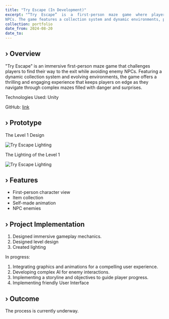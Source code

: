 ```yaml
---
title: "Try Escape (In Development)"
excerpt: "“Try  Escape”  is  a  first-person  maze  game  where  players  navigate  to  find  the  exit  while  avoiding enemy 
NPCs. The game features a collection system and dynamic environments, providing a thrilling and engaging gameplay experience."
collection: portfolio
date_from: 2024-08-20
date_to: 
---
```


› Overview
------
"Try Escape" is an immersive first-person maze game that challenges players to find their way to the exit while avoiding enemy NPCs. Featuring a dynamic collection system and evolving environments, the game offers a thrilling and engaging experience that keeps players on edge as they navigate through complex mazes filled with danger and surprises.

Technologies Used: Unity

GitHub: [link](https://github.com/Yunnna005/TryEscape.git "Github")

› Prototype
------
The Level 1 Design

<img src="/AnnaKovalenko.github.io/images/TryEscape_LevelDesign.png" alt="Try Escape Lighting">

The Lighting of the Level 1

<img src="/AnnaKovalenko.github.io/images/TryEscape_Lighting.png" alt="Try Escape Lighting">

› Features
------
* First-person character view
* Item collection
* Self-made animation
* NPC enemies

› Project Implementation
------
1. Designed immersive gameplay mechanics.
1. Designed level design
1. Created lighting

In progress:

1. Integrating graphics and animations for a compelling user experience. 
1. Developing complex AI for enemy interactions.
1. Implementing a storyline and objectives to guide player progress.
1. Implementing friendly User Interface

› Outcome
------
The process is currently underway.